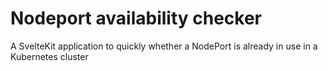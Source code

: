 # Nodeport availability checker

A SvelteKit application to quickly whether a NodePort is already in use in a Kubernetes cluster

